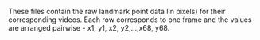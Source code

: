 These files contain the raw landmark point data Iin pixels) for their corresponding videos. Each row corresponds to one frame and the values are arranged pairwise - x1, y1, x2, y2,...,x68, y68.
